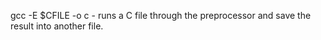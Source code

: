 gcc -E $CFILE -o c  -  runs a C file through the preprocessor and save the result into another file.  

